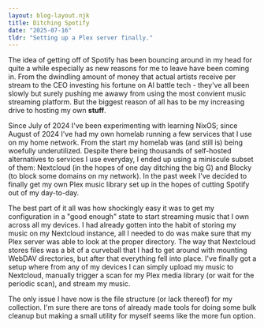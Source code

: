 ```yaml
---
layout: blog-layout.njk
title: Ditching Spotify
date: "2025-07-16"
tldr: "Setting up a Plex server finally."
---
```


The idea of getting off of Spotify has been bouncing around in my head for
quite a while especially as new reasons for me to leave have been coming in.
From the dwindling amount of money that actual artists receive per stream to
the CEO investing his fortune on AI battle tech - they've all been slowly but
surely pushing me awawy from using the most convient music streaming platform.
But the biggest reason of all has to be my increasing drive to hosting my own
**stuff**.

Since July of 2024 I've been experimenting with learning NixOS; since August of
2024 I've had my own homelab running a few services that I use on my home
network. From the start my homelab was (and still is) being woefully
underutilized. Despite there being thousands of self-hosted alternatives to
services I use everyday, I ended up using a miniscule subset of them: Nextcloud
(in the hopes of one day ditching the big G) and Blocky (to block some domains
on my network). In the past week I've decided to finally get my own Plex music
library set up in the hopes of cutting Spotify out of my day-to-day.

The best part of it all was how shockingly easy it was to get my configuration
in a "good enough" state to start streaming music that I own across all my
devices. I had already gotten into the habit of storing my music on my Nextcloud
instance, all I needed to do was make sure that my Plex server was able to look
at the proper directory. The way that Nextcloud stores files was a bit of a
curveball that I had to get around with mounting WebDAV directories, but after
that everything fell into place. I've finally got a setup where from any of my
devices I can simply upload my music to Nextcloud, manually trigger a scan for
my Plex media library (or wait for the periodic scan), and stream my music.

The only issue I have now is the file structure (or lack thereof) for my
collection. I'm sure there are tons of already made tools for doing some bulk
cleanup but making a small utility for myself seems like the more fun option.

